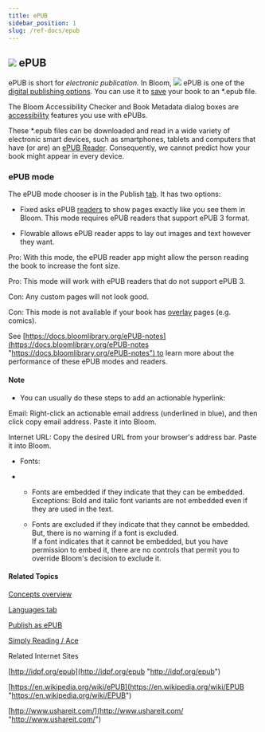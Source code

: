 ```yaml
---
title: ePUB
sidebar_position: 1
slug: /ref-docs/epub
---
```


## ![](/ref-docs-assets/images/Tasks/Publish_tasks/EPUB_buttonSmall.png) ePUB

ePUB is short for _electronic publication._ In Bloom, ![](/ref-docs-assets/images/Tasks/Publish_tasks/EPUB_buttonSmall.png) ePUB is one of the [digital publishing options](../Tasks/Publish_tasks/Digital_publishing_options.md). You can use it to [save](../Tasks/Publish_tasks/Save_EPUB_file.md) your book to an \*.epub file.

The Bloom Accessibility Checker and Book Metadata dialog boxes are [accessibility](../Tasks/Publish_tasks/Accessibility.md) features you use with ePUBs.

These \*.epub files can be downloaded and read in a wide variety of electronic smart devices, such as smartphones, tablets and computers that have (or are) an [ePUB Reader](Epub_Readers.md). Consequently, we cannot predict how your book might appear in every device.

### ePUB mode

The ePUB mode chooser is in the Publish [tab](../Tasks/Publish_tasks/Publish_tasks_overview.md). It has two options: 

-   Fixed asks ePUB [readers](Epub_Readers.md) to show pages exactly like you see them in Bloom. This mode requires ePUB readers that support ePUB 3 format.
    
-   Flowable allows ePUB reader apps to lay out images and text however they want.
    

Pro: With this mode, the ePUB reader app might allow the person reading the book to increase the font size.

Pro: This mode will work with ePUB readers that do not support ePUB 3.

Con: Any custom pages will not look good.

Con: This mode is not available if your book has [overlay](../Tasks/Edit_tasks/Overlay_Tool/Overlay_Tool_overview.md) pages (e.g. comics).

See [https://docs.bloomlibrary.org/ePUB-notes](https://docs.bloomlibrary.org/ePUB-notes "https://docs.bloomlibrary.org/ePUB-notes") to learn more about the performance of these ePUB modes and readers.

#### Note

-   You can usually do these steps to add an actionable hyperlink:
    

Email: Right-click an actionable email address (underlined in blue), and then click copy email address. Paste it into Bloom.

Internet URL: Copy the desired URL from your browser's address bar. Paste it into Bloom.

-   Fonts:
    
-   -   Fonts are embedded if they indicate that they can be embedded.  
        Exceptions: Bold and italic font variants are not embedded even if they are used in the text.
        
    -   Fonts are excluded if they indicate that they cannot be embedded. But, there is no warning if a font is excluded.  
        If a font indicates that it cannot be embedded, but you have permission to embed it, there are no controls that permit you to override Bloom's decision to exclude it.
        

#### Related Topics

[Concepts overview](Concepts_overview.md)

[Languages tab](../User_Interface/Dialog_boxes/Languages_tab.md)

[Publish as ePUB](../Tasks/Publish_tasks/Make_an_ePUB_book_overview.md)

[Simply Reading / Ace](Simply_Reading.md)

Related Internet Sites

[http://idpf.org/epub](http://idpf.org/epub "http://idpf.org/epub")

[https://en.wikipedia.org/wiki/ePUB](https://en.wikipedia.org/wiki/EPUB "https://en.wikipedia.org/wiki/EPUB")

[http://www.ushareit.com/](http://www.ushareit.com/ "http://www.ushareit.com/")